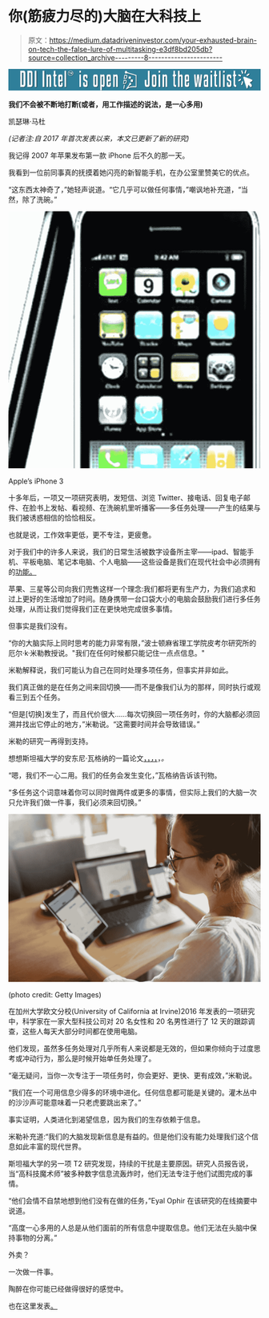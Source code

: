 # 你(筋疲力尽的)大脑在大科技上

> 原文：<https://medium.datadriveninvestor.com/your-exhausted-brain-on-tech-the-false-lure-of-multitasking-e3df8bd205db?source=collection_archive---------8----------------------->

[![](img/28c6cc3aff9c2848e20d829253f589b7.png)](http://www.track.datadriveninvestor.com/DDIBeta11-22)

**我们不会被不断地打断(或者，用工作描述的说法，是一心多用)**

凯瑟琳·马杜

*(记者注:自 2017 年首次发表以来，本文已更新了新的研究)*

我记得 2007 年苹果发布第一款 iPhone 后不久的那一天。

我看到一位前同事真的抚摸着她闪亮的新智能手机，在办公室里赞美它的优点。

“这东西太神奇了，”她轻声说道。“它几乎可以做任何事情，”嘲讽地补充道，“当然，除了洗碗。”

![](img/841556c278353dba492782c5a52cfb5c.png)

Apple’s iPhone 3

十多年后，一项又一项研究表明，发短信、浏览 Twitter、接电话、回复电子邮件、在脸书上发帖、看视频、在洗碗机里听播客——多任务处理——产生的结果与我们被诱惑相信的恰恰相反。

也就是说，工作效率更低，更不专注，更疲惫。

对于我们中的许多人来说，我们的日常生活被数字设备所主宰——ipad、智能手机、平板电脑、笔记本电脑、个人电脑——这些设备是我们在现代社会中必须拥有的[功能。](https://gizmodo.com/i-cut-the-big-five-tech-giants-from-my-life-it-was-hel-1831304194)

苹果、三星等公司向我们兜售这样一个理念:我们都将更有生产力，为我们追求和过上更好的生活增加了时间。随身携带一台口袋大小的电脑会鼓励我们进行多任务处理，从而让我们觉得我们正在更快地完成很多事情。

但事实是我们没有。

“你的大脑实际上同时思考的能力非常有限，”波士顿麻省理工学院皮考尔研究所的厄尔·k·米勒教授说。"我们在任何时候都只能记住一点点信息。"

米勒解释说，我们可能认为自己在同时处理多项任务，但事实并非如此。

我们真正做的是在任务之间来回切换——而不是像我们认为的那样，同时执行或观看三到五个任务。

“但是[切换]发生了，而且代价很大……每次切换回一项任务时，你的大脑都必须回溯并找出它停止的地方，”米勒说。“这需要时间并会导致错误。”

米勒的研究一再得到支持。

想想斯坦福大学的安东尼·瓦格纳的一篇论文[，](https://www.pnas.org/content/115/40/9889.short)[，*，*，](https://news.stanford.edu/2018/10/25/decade-data-reveals-heavy-multitaskers-reduced-memory-psychologist-says/)，*。*

“嗯，我们不一心二用。我们的任务会发生变化，”瓦格纳告诉该刊物。

“多任务这个词意味着你可以同时做两件或更多的事情，但实际上我们的大脑一次只允许我们做一件事，我们必须来回切换。”

![](img/bae7dfe01ced088d5a59958cb21c768b.png)

(photo credit: Getty Images)

在加州大学欧文分校(University of California at Irvine)2016 年发表的一项研究中，科学家在一家大型科技公司对 20 名女性和 20 名男性进行了 12 天的跟踪调查，这些人每天大部分时间都在使用电脑。

他们发现，虽然多任务处理对几乎所有人来说都是无效的，但如果你倾向于过度思考或冲动行为，那么是时候开始单任务处理了。

“毫无疑问，当你一次专注于一项任务时，你会更好、更快、更有成效，”米勒说。

“我们在一个可用信息少得多的环境中进化。任何信息都可能是关键的。灌木丛中的沙沙声可能意味着一只老虎要跳出来了。”

事实证明，人类进化到渴望信息，因为我们的生存依赖于信息。

米勒补充道:“我们的大脑发现新信息是有益的。但是他们没有能力处理我们这个信息如此丰富的现代世界。

斯坦福大学的另一项 T2 研究发现，持续的干扰是主要原因。研究人员报告说，当“高科技魔术师”被多种数字信息流轰炸时，他们无法专注于他们试图完成的事情。

“他们会情不自禁地想到他们没有在做的任务，”Eyal Ophir 在该研究的在线摘要中说道。

“高度一心多用的人总是从他们面前的所有信息中提取信息。他们无法在头脑中保持事物的分离。”

外卖？

一次做一件事。

陶醉在你可能已经做得很好的感觉中。

也在这里发表[。](https://www.voanews.com/a/digital-brain-drain-multitasking-isnt-productive/3312232.html)